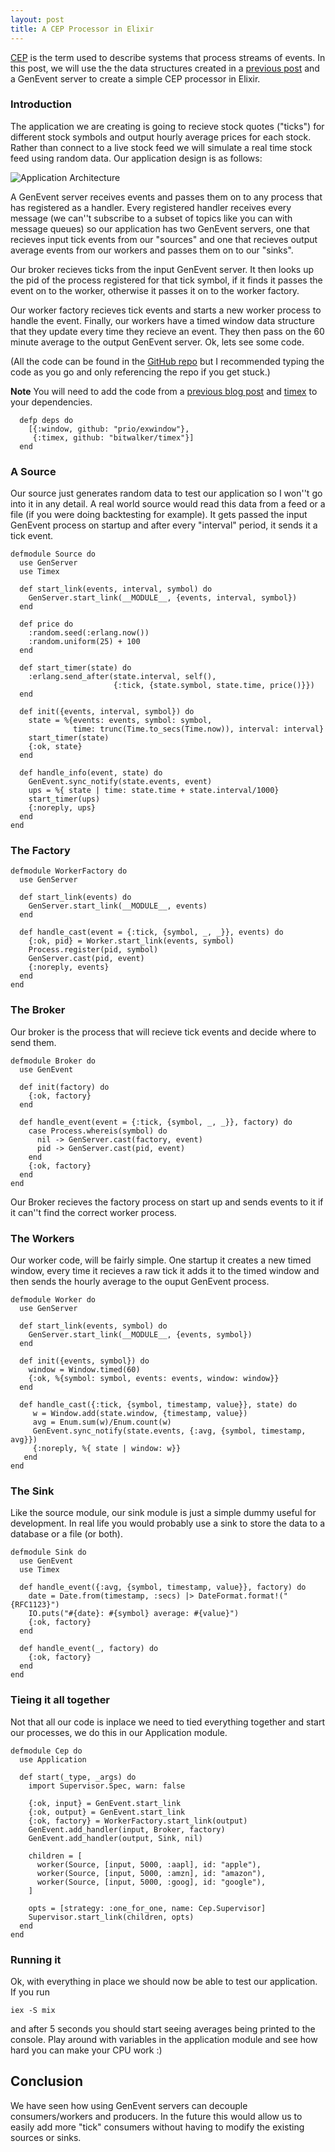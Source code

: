 ```yaml
---
layout: post
title: A CEP Processor in Elixir
---
```


[CEP](http://en.wikipedia.org/wiki/Complex_event_processing) is the term used to describe systems that process streams of events. In this post, we will use the the data structures created in a [previous post](http://blog.jonharrington.org/simple-sliding-windows-in-elixir/) and a GenEvent server to create a simple CEP processor in Elixir.

### Introduction

The application we are creating is going to recieve stock quotes ("ticks") for different stock symbols and output hourly average prices for each stock. Rather than connect to a live stock feed we will simulate a real time stock feed using random data. Our application design is as follows:

![Application Architecture](/images/GenEventCEP.png)

A GenEvent server receives events and passes them on to any process that has registered as a handler. Every registered handler receives every message (we can''t subscribe to a subset of topics like you can with message queues) so our application has two GenEvent servers, one that recieves input tick events from our "sources" and one that recieves output average events from our workers and passes them on to our "sinks".

Our broker recieves ticks from the input GenEvent server. It then looks up the pid of the process registered for that tick symbol, if it finds it passes the event on to the worker, otherwise it passes it on to the worker factory.

Our worker factory recieves tick events and starts a new worker process to handle the event. Finally, our workers have a timed window data structure that they update every time they recieve an event. They then pass on the 60 minute average to the output GenEvent server. Ok, lets see some code.

(All the code can be found in the [GitHub repo](http://github.com/prio/excep) but I recommended typing the code as you go and only referencing the repo if you get stuck.)

**Note** You will need to add the code from a [previous blog post](http://blog.jonharrington.org/simple-sliding-windows-in-elixir/) and [timex](https://github.com/bitwalker/timex) to your dependencies. 

```
  defp deps do
    [{:window, github: "prio/exwindow"},
     {:timex, github: "bitwalker/timex"}]
  end
```

### A Source

Our source just generates random data to test our application so I won''t go into it in any detail. A real world source would read this data from a feed or a file (if you were doing backtesting for example). It gets passed the input GenEvent process on startup and after every "interval" period, it sends it a tick event.

```
defmodule Source do
  use GenServer
  use Timex

  def start_link(events, interval, symbol) do
    GenServer.start_link(__MODULE__, {events, interval, symbol})
  end

  def price do
    :random.seed(:erlang.now())
    :random.uniform(25) + 100
  end

  def start_timer(state) do
    :erlang.send_after(state.interval, self(),
                       {:tick, {state.symbol, state.time, price()}})
  end

  def init({events, interval, symbol}) do
    state = %{events: events, symbol: symbol,
              time: trunc(Time.to_secs(Time.now)), interval: interval}
    start_timer(state)
    {:ok, state}
  end

  def handle_info(event, state) do
    GenEvent.sync_notify(state.events, event)
    ups = %{ state | time: state.time + state.interval/1000}
    start_timer(ups)
    {:noreply, ups}
  end
end
```

### The Factory

```
defmodule WorkerFactory do
  use GenServer

  def start_link(events) do
    GenServer.start_link(__MODULE__, events)
  end

  def handle_cast(event = {:tick, {symbol, _, _}}, events) do
    {:ok, pid} = Worker.start_link(events, symbol)
    Process.register(pid, symbol)
    GenServer.cast(pid, event)
    {:noreply, events}
  end
end
```

### The Broker

Our broker is the process that will recieve tick events and decide where to send them.

```
defmodule Broker do
  use GenEvent

  def init(factory) do
    {:ok, factory}
  end

  def handle_event(event = {:tick, {symbol, _, _}}, factory) do
    case Process.whereis(symbol) do
      nil -> GenServer.cast(factory, event)
      pid -> GenServer.cast(pid, event)
    end
    {:ok, factory}
  end
end
```

Our Broker recieves the factory process on start up and sends events to it if it can''t find the correct worker process.

### The Workers

Our worker code, will be fairly simple. One startup it creates a new timed window, every time it recieves a raw tick it adds it to the timed window and then sends the hourly average to the ouput GenEvent process.

```
defmodule Worker do
  use GenServer

  def start_link(events, symbol) do
    GenServer.start_link(__MODULE__, {events, symbol})
  end

  def init({events, symbol}) do
    window = Window.timed(60)
    {:ok, %{symbol: symbol, events: events, window: window}}
  end

  def handle_cast({:tick, {symbol, timestamp, value}}, state) do
     w = Window.add(state.window, {timestamp, value})
     avg = Enum.sum(w)/Enum.count(w)
     GenEvent.sync_notify(state.events, {:avg, {symbol, timestamp, avg}})
     {:noreply, %{ state | window: w}}
   end
end
```

### The Sink

Like the source module, our sink module is just a simple dummy useful for development. In real life you would probably use a sink to store the data to a database or a file (or both).

```
defmodule Sink do
  use GenEvent
  use Timex

  def handle_event({:avg, {symbol, timestamp, value}}, factory) do
    date = Date.from(timestamp, :secs) |> DateFormat.format!("{RFC1123}")
    IO.puts("#{date}: #{symbol} average: #{value}")
    {:ok, factory}
  end

  def handle_event(_, factory) do
    {:ok, factory}
  end
end
```

### Tieing it all together

Not that all our code is inplace we need to tied everything together and start our processes, we do this in our Application module.

```
defmodule Cep do
  use Application

  def start(_type, _args) do
    import Supervisor.Spec, warn: false
    
    {:ok, input} = GenEvent.start_link
    {:ok, output} = GenEvent.start_link
    {:ok, factory} = WorkerFactory.start_link(output)
    GenEvent.add_handler(input, Broker, factory)
    GenEvent.add_handler(output, Sink, nil)

    children = [
      worker(Source, [input, 5000, :aapl], id: "apple"),
      worker(Source, [input, 5000, :amzn], id: "amazon"),
      worker(Source, [input, 5000, :goog], id: "google"),
    ]

    opts = [strategy: :one_for_one, name: Cep.Supervisor]
    Supervisor.start_link(children, opts)    
  end
end
```

### Running it

Ok, with everything in place we should now be able to test our application. If you run
	
    iex -S mix
    
and after 5 seconds you should start seeing averages being printed to the console. Play around with variables in the application module and see how hard you can make your CPU work :)

## Conclusion

We have seen how using GenEvent servers can decouple consumers/workers and producers. In the future this would allow us to easily add more "tick" consumers without having to modify the existing sources or sinks.
